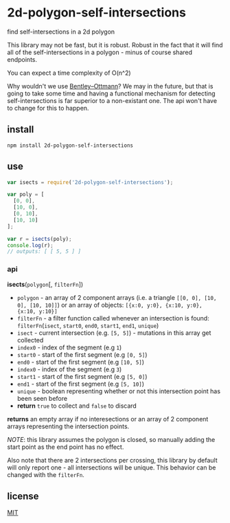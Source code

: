 # 2d-polygon-self-intersections

find self-intersections in a 2d polygon

This library may not be fast, but it is robust. Robust in the fact that it will find all of the self-intersections in a polygon - minus of course shared endpoints.

You can expect a time complexity of O(n^2)

Why wouldn't we use [Bentley–Ottmann](http://en.wikipedia.org/wiki/Bentley%E2%80%93Ottmann_algorithm)?  We may in the future, but that is going to take some time and having a functional mechanism for detecting self-intersections is far superior to a non-existant one. The api won't have to change for this to happen.

## install

`npm install 2d-polygon-self-intersections`

## use

```javascript
var isects = require('2d-polygon-self-intersections');

var poly = [
  [0, 0],
  [10, 0],
  [0, 10],
  [10, 10]
];

var r = isects(poly);
console.log(r);
// outputs: [ [ 5, 5 ] ]
```

### api

__isects__(`polygon`[, `filterFn`])

* `polygon` - an array of 2 component arrays (i.e. a triangle `[[0, 0], [10, 0], [10, 10]]`) or an array of objects: `[{x:0, y:0}, {x:10, y:0}, {x:10, y:10}]`
* `filterFn` - a filter function called whenever an intersection is found: `filterFn`(`isect`, `start0`, `end0`, `start1`, `end1`, `unique`)
 * `isect` - current intersection (e.g. `[5, 5]`) - mutations in this array get collected
 * `index0` - index of the segment (e.g `1`)
 * `start0` - start of the first segment (e.g `[0, 5]`)
 * `end0` - start of the first segment (e.g `[10, 5]`)
 * `index0` - index of the segment (e.g `3`)
 * `start1` - start of the first segment (e.g `[5, 0]`)
 * `end1` - start of the first segment (e.g `[5, 10]`)
 * `unique` - boolean representing whether or not this intersection point has been seen before
 * __return__ `true` to collect and `false` to discard

__returns__ an empty array if no interesections or an array of 2 component arrays representing the intersection points. 

_NOTE_: this library assumes the polygon is closed, so manually adding the start point as the end point has no effect.

Also note that there are 2 intersections per crossing, this library by default will only report one - all intersections will be unique.  This behavior can be changed with the `filterFn`.

## license

[MIT](LICENSE.txt)
